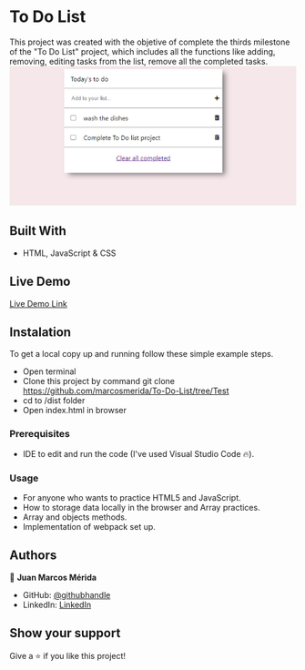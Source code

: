 # To Do List

This project was created with the objetive of complete the thirds milestone of the "To Do List" project, which includes all the functions like adding, removing, editing tasks from the list, remove all the completed tasks.
![screenshot](screenshots/screenshot.png)

## Built With

- HTML, JavaScript & CSS

## Live Demo

[Live Demo Link](https://marcosmerida.github.io/https://marcosmerida.github.io/To-Do-List/dist/)

## Instalation

To get a local copy up and running follow these simple example steps.
- Open terminal
- Clone this project by command git clone https://github.com/marcosmerida/To-Do-List/tree/Test
- cd to /dist folder
- Open index.html in browser

### Prerequisites

- IDE to edit and run the code (I've used Visual Studio Code 🔥).

### Usage

- For anyone who wants to practice HTML5 and JavaScript.
- How to storage data locally in the browser and Array practices.
- Array and objects methods.
- Implementation of webpack set up.

## Authors

👤 **Juan Marcos Mérida**

- GitHub: [@githubhandle](https://github.com/marcosmerida)
- LinkedIn: [LinkedIn](https://linkedin.com/in/marcos-merida-219437206/)

## Show your support

Give a ⭐️ if you like this project!
